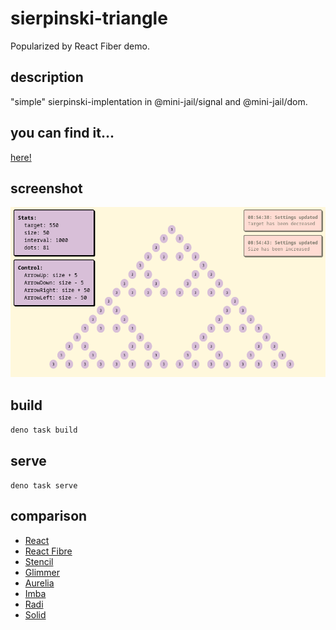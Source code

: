 # sierpinski-triangle
Popularized by React Fiber demo.

## description
"simple" sierpinski-implentation in @mini-jail/signal and @mini-jail/dom.

## you can find it...
[here!](https://mini-jail-sierpinski.deno.dev/)

## screenshot
![app](./assets/screenshot.png)

## build
`deno task build`

## serve
`deno task serve`

## comparison
* [React](https://claudiopro.github.io/react-fiber-vs-stack-demo/stack.html
)
* [React Fibre](https://claudiopro.github.io/react-fiber-vs-stack-demo/fiber.html)
* [Stencil](https://stencil-fiber-demo.firebaseapp.com/perf.html)
* [Glimmer](https://mupkoo.github.io/react-fiber-demo-with-glimmerjs/)
* [Aurelia](http://aurelia-thousand-nodes.bigopon.surge.sh/)
* [Imba](https://imba-perf-demo.firebaseapp.com/)
* [Radi](https://radi.js.org/perf-test.html)
* [Solid](https://ryansolid.github.io/solid-sierpinski-triangle-demo/)
